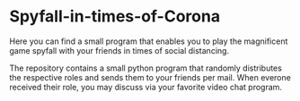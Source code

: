 # Spyfall-in-times-of-Corona
Here you can find a small program that enables you to play the magnificent game spyfall with your friends in times of social distancing.

The repository contains a small python program that randomly distributes the respective roles and sends them to your friends per mail. When everone received their role, you may discuss via your favorite video chat program.
